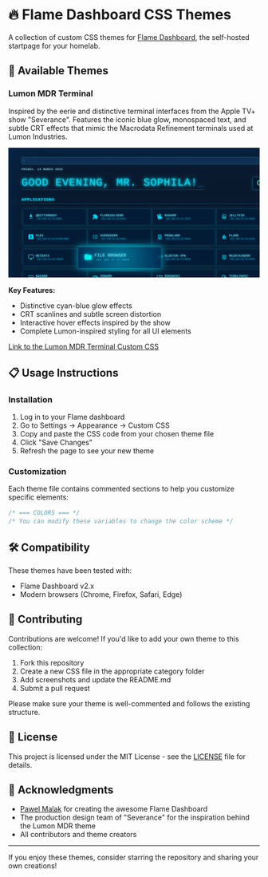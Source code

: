# 🔥 Flame Dashboard CSS Themes

A collection of custom CSS themes for [Flame Dashboard](https://github.com/pawelmalak/flame), the self-hosted startpage for your homelab.

<!--screenshot grid     ![Theme Showcase](https://i.imgur.com/placeholder.jpg)  -->

## 🎨 Available Themes

### Lumon MDR Terminal
Inspired by the eerie and distinctive terminal interfaces from the Apple TV+ show "Severance". Features the iconic blue glow, monospaced text, and subtle CRT effects that mimic the Macrodata Refinement terminals used at Lumon Industries.

![Lumon MDR Terminal Screenshot](https://github.com/asophila/flame-custom-css-collection/blob/main/themes/oie_ca3frQ8z8yke.png)

**Key Features:**
- Distinctive cyan-blue glow effects
- CRT scanlines and subtle screen distortion
- Interactive hover effects inspired by the show
- Complete Lumon-inspired styling for all UI elements

[Link to the Lumon MDR Terminal Custom CSS](themes/lumon-mdr.css)

<!--
### [Another Theme Name]
*Brief description of the theme*

![Theme Name](https://i.imgur.com/placeholder-theme.jpg)
-->
## 📋 Usage Instructions

### Installation

1. Log in to your Flame dashboard
2. Go to Settings → Appearance → Custom CSS
3. Copy and paste the CSS code from your chosen theme file
4. Click "Save Changes"
5. Refresh the page to see your new theme

### Customization

Each theme file contains commented sections to help you customize specific elements:

```css
/* === COLORS === */
/* You can modify these variables to change the color scheme */
```

## 🛠️ Compatibility

These themes have been tested with:
- Flame Dashboard v2.x
- Modern browsers (Chrome, Firefox, Safari, Edge)

## 🤝 Contributing

Contributions are welcome! If you'd like to add your own theme to this collection:

1. Fork this repository
2. Create a new CSS file in the appropriate category folder
3. Add screenshots and update the README.md
4. Submit a pull request

Please make sure your theme is well-commented and follows the existing structure.

## 📜 License

This project is licensed under the MIT License - see the [LICENSE](LICENSE) file for details.

## 🙏 Acknowledgments

- [Pawel Malak](https://github.com/pawelmalak) for creating the awesome Flame Dashboard
- The production design team of "Severance" for the inspiration behind the Lumon MDR theme
- All contributors and theme creators

---

If you enjoy these themes, consider starring the repository and sharing your own creations!
